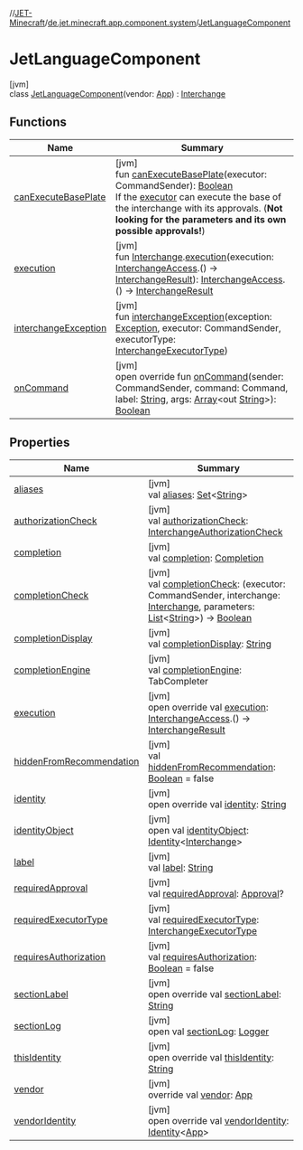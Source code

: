 //[JET-Minecraft](../../../index.md)/[de.jet.minecraft.app.component.system](../index.md)/[JetLanguageComponent](index.md)

# JetLanguageComponent

[jvm]\
class [JetLanguageComponent](index.md)(vendor: [App](../../de.jet.minecraft.structure.app/-app/index.md)) : [Interchange](../../de.jet.minecraft.structure.command/-interchange/index.md)

## Functions

| Name | Summary |
|---|---|
| [canExecuteBasePlate](../../de.jet.minecraft.structure.command/-interchange/can-execute-base-plate.md) | [jvm]<br>fun [canExecuteBasePlate](../../de.jet.minecraft.structure.command/-interchange/can-execute-base-plate.md)(executor: CommandSender): [Boolean](https://kotlinlang.org/api/latest/jvm/stdlib/kotlin/-boolean/index.html)<br>If the [executor](../../de.jet.minecraft.structure.command/-interchange/can-execute-base-plate.md) can execute the base of the interchange with its approvals. (**Not looking for the parameters and its own possible approvals!**) |
| [execution](../../de.jet.minecraft.structure.command/-interchange/execution.md) | [jvm]<br>fun [Interchange](../../de.jet.minecraft.structure.command/-interchange/index.md).[execution](../../de.jet.minecraft.structure.command/-interchange/execution.md)(execution: [InterchangeAccess](../../de.jet.minecraft.structure.command.live/-interchange-access/index.md).() -&gt; [InterchangeResult](../../de.jet.minecraft.structure.command/-interchange-result/index.md)): [InterchangeAccess](../../de.jet.minecraft.structure.command.live/-interchange-access/index.md).() -&gt; [InterchangeResult](../../de.jet.minecraft.structure.command/-interchange-result/index.md) |
| [interchangeException](../../de.jet.minecraft.structure.command/-interchange/interchange-exception.md) | [jvm]<br>fun [interchangeException](../../de.jet.minecraft.structure.command/-interchange/interchange-exception.md)(exception: [Exception](https://kotlinlang.org/api/latest/jvm/stdlib/kotlin/-exception/index.html), executor: CommandSender, executorType: [InterchangeExecutorType](../../de.jet.minecraft.structure.command/-interchange-executor-type/index.md)) |
| [onCommand](../../de.jet.minecraft.structure.command/-interchange/on-command.md) | [jvm]<br>open override fun [onCommand](../../de.jet.minecraft.structure.command/-interchange/on-command.md)(sender: CommandSender, command: Command, label: [String](https://kotlinlang.org/api/latest/jvm/stdlib/kotlin/-string/index.html), args: [Array](https://kotlinlang.org/api/latest/jvm/stdlib/kotlin/-array/index.html)&lt;out [String](https://kotlinlang.org/api/latest/jvm/stdlib/kotlin/-string/index.html)&gt;): [Boolean](https://kotlinlang.org/api/latest/jvm/stdlib/kotlin/-boolean/index.html) |

## Properties

| Name | Summary |
|---|---|
| [aliases](../../de.jet.minecraft.structure.command/-interchange/aliases.md) | [jvm]<br>val [aliases](../../de.jet.minecraft.structure.command/-interchange/aliases.md): [Set](https://kotlinlang.org/api/latest/jvm/stdlib/kotlin.collections/-set/index.html)&lt;[String](https://kotlinlang.org/api/latest/jvm/stdlib/kotlin/-string/index.html)&gt; |
| [authorizationCheck](../../de.jet.minecraft.structure.command/-interchange/authorization-check.md) | [jvm]<br>val [authorizationCheck](../../de.jet.minecraft.structure.command/-interchange/authorization-check.md): [InterchangeAuthorizationCheck](../../de.jet.minecraft.structure.command/-interchange-authorization-check/index.md) |
| [completion](../../de.jet.minecraft.structure.command/-interchange/completion.md) | [jvm]<br>val [completion](../../de.jet.minecraft.structure.command/-interchange/completion.md): [Completion](../../de.jet.minecraft.structure.command/-completion/index.md) |
| [completionCheck](../../de.jet.minecraft.structure.command/-interchange/completion-check.md) | [jvm]<br>val [completionCheck](../../de.jet.minecraft.structure.command/-interchange/completion-check.md): (executor: CommandSender, interchange: [Interchange](../../de.jet.minecraft.structure.command/-interchange/index.md), parameters: [List](https://kotlinlang.org/api/latest/jvm/stdlib/kotlin.collections/-list/index.html)&lt;[String](https://kotlinlang.org/api/latest/jvm/stdlib/kotlin/-string/index.html)&gt;) -&gt; [Boolean](https://kotlinlang.org/api/latest/jvm/stdlib/kotlin/-boolean/index.html) |
| [completionDisplay](../../de.jet.minecraft.structure.command/-interchange/completion-display.md) | [jvm]<br>val [completionDisplay](../../de.jet.minecraft.structure.command/-interchange/completion-display.md): [String](https://kotlinlang.org/api/latest/jvm/stdlib/kotlin/-string/index.html) |
| [completionEngine](../../de.jet.minecraft.structure.command/-interchange/completion-engine.md) | [jvm]<br>val [completionEngine](../../de.jet.minecraft.structure.command/-interchange/completion-engine.md): TabCompleter |
| [execution](execution.md) | [jvm]<br>open override val [execution](execution.md): [InterchangeAccess](../../de.jet.minecraft.structure.command.live/-interchange-access/index.md).() -&gt; [InterchangeResult](../../de.jet.minecraft.structure.command/-interchange-result/index.md) |
| [hiddenFromRecommendation](../../de.jet.minecraft.structure.command/-interchange/hidden-from-recommendation.md) | [jvm]<br>val [hiddenFromRecommendation](../../de.jet.minecraft.structure.command/-interchange/hidden-from-recommendation.md): [Boolean](https://kotlinlang.org/api/latest/jvm/stdlib/kotlin/-boolean/index.html) = false |
| [identity](../../de.jet.minecraft.tool.smart/-vendors-identifiable/identity.md) | [jvm]<br>open override val [identity](../../de.jet.minecraft.tool.smart/-vendors-identifiable/identity.md): [String](https://kotlinlang.org/api/latest/jvm/stdlib/kotlin/-string/index.html) |
| [identityObject](../../de.jet.minecraft.tool.timing.cooldown/-cooldown/index.md#-527806782%2FProperties%2F-726029290) | [jvm]<br>open val [identityObject](../../de.jet.minecraft.tool.timing.cooldown/-cooldown/index.md#-527806782%2FProperties%2F-726029290): [Identity](../../../../JET-Native/-j-e-t--native/de.jet.library.tool.smart.identification/-identity/index.md)&lt;[Interchange](../../de.jet.minecraft.structure.command/-interchange/index.md)&gt; |
| [label](../../de.jet.minecraft.structure.command/-interchange/label.md) | [jvm]<br>val [label](../../de.jet.minecraft.structure.command/-interchange/label.md): [String](https://kotlinlang.org/api/latest/jvm/stdlib/kotlin/-string/index.html) |
| [requiredApproval](../../de.jet.minecraft.structure.command/-interchange/required-approval.md) | [jvm]<br>val [requiredApproval](../../de.jet.minecraft.structure.command/-interchange/required-approval.md): [Approval](../../de.jet.minecraft.tool.permission/-approval/index.md)? |
| [requiredExecutorType](../../de.jet.minecraft.structure.command/-interchange/required-executor-type.md) | [jvm]<br>val [requiredExecutorType](../../de.jet.minecraft.structure.command/-interchange/required-executor-type.md): [InterchangeExecutorType](../../de.jet.minecraft.structure.command/-interchange-executor-type/index.md) |
| [requiresAuthorization](../../de.jet.minecraft.structure.command/-interchange/requires-authorization.md) | [jvm]<br>val [requiresAuthorization](../../de.jet.minecraft.structure.command/-interchange/requires-authorization.md): [Boolean](https://kotlinlang.org/api/latest/jvm/stdlib/kotlin/-boolean/index.html) = false |
| [sectionLabel](../../de.jet.minecraft.structure.command/-interchange/section-label.md) | [jvm]<br>open override val [sectionLabel](../../de.jet.minecraft.structure.command/-interchange/section-label.md): [String](https://kotlinlang.org/api/latest/jvm/stdlib/kotlin/-string/index.html) |
| [sectionLog](../../de.jet.minecraft.tool.smart/-logging/section-log.md) | [jvm]<br>open val [sectionLog](../../de.jet.minecraft.tool.smart/-logging/section-log.md): [Logger](https://docs.oracle.com/javase/8/docs/api/java/util/logging/Logger.html) |
| [thisIdentity](../../de.jet.minecraft.structure.command/-interchange/this-identity.md) | [jvm]<br>open override val [thisIdentity](../../de.jet.minecraft.structure.command/-interchange/this-identity.md): [String](https://kotlinlang.org/api/latest/jvm/stdlib/kotlin/-string/index.html) |
| [vendor](../../de.jet.minecraft.structure.command/-interchange/vendor.md) | [jvm]<br>override val [vendor](../../de.jet.minecraft.structure.command/-interchange/vendor.md): [App](../../de.jet.minecraft.structure.app/-app/index.md) |
| [vendorIdentity](../../de.jet.minecraft.structure.command/-interchange/vendor-identity.md) | [jvm]<br>open override val [vendorIdentity](../../de.jet.minecraft.structure.command/-interchange/vendor-identity.md): [Identity](../../../../JET-Native/-j-e-t--native/de.jet.library.tool.smart.identification/-identity/index.md)&lt;[App](../../de.jet.minecraft.structure.app/-app/index.md)&gt; |
